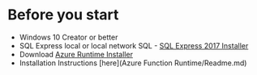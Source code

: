 # Before you start
- Windows 10 Creator or better
- SQL Express local or local network SQL - [SQL Express 2017 Installer](https://www.microsoft.com/en-us/sql-server/sql-server-editions-express)
- Download [Azure Runtime Installer](https://aka.ms/azafrv2)
- Installation Instructions [here](Azure Function Runtime/Readme.md)

